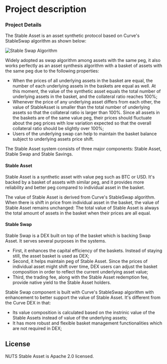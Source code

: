 # Project description

### Project Details

The Stable Asset is an asset synthetic protocol based on Curve's StableSwap algorithm as shown below:

![Stable Swap Algorithm](https://lh6.googleusercontent.com/i6owf1R5cUcc8lQtPTouisnVsj1Dt3xeCyeC_XcSjLPBCk1glLh_ZHx5GUa_f5WhsrkXJZx-PKfy8dxxrl1YjDsy-suFyXeU0vx1i6zp82lK7__NCR-HcE5cxEZ0FmaACfH8Ah7z)

Widely adopted as swap algorithm among assets with the same peg, it also works perfectly as an asset synthesis algorithm with a basket of assets with the same peg due to the following properties:

* When the prices of all underlying assets in the basket are equal, the number of each underlying assets in the baskets are equal as well. At this moment, the value of the synthetic asset equals the total number of underlying assets in the basket, and the collateral ratio reaches 100%;
* Whenever the price of any underlying asset differs from each other, the value of StableAsset is smaller than the total number of underlying assets so that the collateral ratio is larger than 100%. Since all assets in the baskets are of the same value peg, their prices should fluctuate about the peg prices with low variation expected so that the overall collateral ratio should be slightly over 100%;
* Users of the underlying swap can help to maintain the basket balance subject to underlying assets price shift.

The Stable Asset system consists of three major components: Stable Asset, Stable Swap and Stable Savings.

#### Stable Asset

Stable Asset is a synthetic asset with value peg such as BTC or USD. It's backed by a basket of assets with similar peg, and it provides more reliability and better peg compared to individual asset in the basket.

The value of Stable Asset is derived from Curve's StableSwap algorithm. When there is shift in price from individual asset in the basket, the value of Stable Asset remains unchanged: The total value of Stable Asset is always the total amount of assets in the basket when their prices are all equal.

#### Stable Swap

Stable Swap is a DEX built on top of the basket which is backing Swap Asset. It serves several purposes in the systems.

* First, it enhances the capital efficiency of the baskets. Instead of staying still, the asset basket is used as DEX;
* Second, it helps maintain peg of Stable Asset. Since the prices of individual asset might shift over time, DEX users can adjust the basket composition in order to reflect the current underlying asset value;
* Third, the trading fee, along with the Stable Asset redemption fee, provide native yield to the Stable Asset holders.

Stable Swap component is built with Curve's StableSwap algorithm with enhancement to better support the value of Stable Asset. It's different from the Curve DEX in that:

* Its value composition is calculated based on the instrinic value of the Stable Assets instead of value of the underlying assets;
* It has more robust and flexible basket management functionalities which are not required in DEX;

## License

NUTS Stable Asset is Apache 2.0 licensed.
